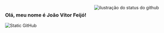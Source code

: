 <img align='right' src="https://github-readme-stats.vercel.app/api?username=joaovitorffeijo&show_icons=true&theme=dark&include_all_commits=true&cache_seconds=2300" alt="ilustração do status do github">

### Olá, meu nome é João Vítor Feijó!

<img src="https://img.shields.io/static/v1?label=Overview&message=SEUNOME&color=f8efd4&style=for-the-badge&logo=GitHub" alt="Static GitHub">
